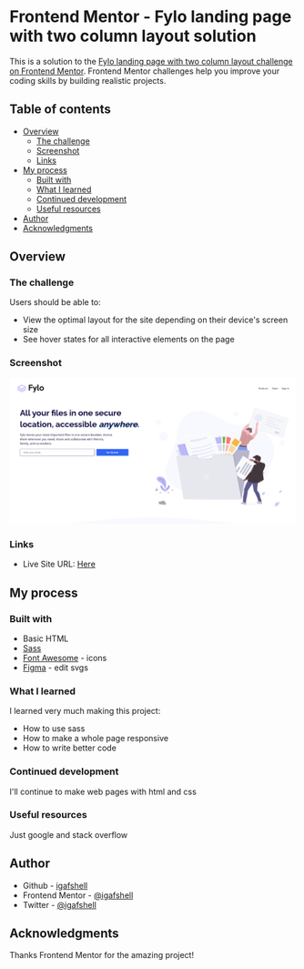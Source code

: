 # Frontend Mentor - Fylo landing page with two column layout solution

This is a solution to the [Fylo landing page with two column layout challenge on Frontend Mentor](https://www.frontendmentor.io/challenges/fylo-landing-page-with-two-column-layout-5ca5ef041e82137ec91a50f5). Frontend Mentor challenges help you improve your coding skills by building realistic projects.

## Table of contents

- [Overview](#overview)
  - [The challenge](#the-challenge)
  - [Screenshot](#screenshot)
  - [Links](#links)
- [My process](#my-process)
  - [Built with](#built-with)
  - [What I learned](#what-i-learned)
  - [Continued development](#continued-development)
  - [Useful resources](#useful-resources)
- [Author](#author)
- [Acknowledgments](#Acknowledgments)

## Overview

### The challenge

Users should be able to:

- View the optimal layout for the site depending on their device's screen size
- See hover states for all interactive elements on the page

### Screenshot

![screenshot img](./images/Untitled.png)

### Links

- Live Site URL: [Here](https://igafshell.github.io/fylo-landing-page-with-two-column-layout-main/)

## My process

### Built with

- Basic HTML
- [Sass](https://sass-lang.com/)
- [Font Awesome](https://fontawesome.com/) - icons
- [Figma](https://www.figma.com/) - edit svgs

### What I learned

I learned very much making this project:

- How to use sass
- How to make a whole page responsive
- How to write better code

### Continued development

I'll continue to make web pages with html and css

### Useful resources

Just google and stack overflow

## Author

- Github - [igafshell](https://github.com/igafshell)
- Frontend Mentor - [@igafshell](https://www.frontendmentor.io/profile/igafshell)
- Twitter - [@igafshell](https://www.twitter.com/igafshell)

## Acknowledgments

Thanks Frontend Mentor for the amazing project!
